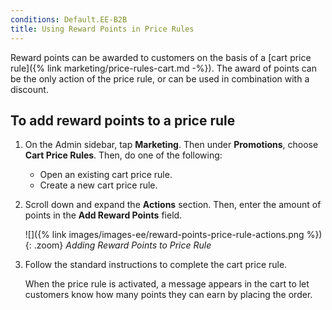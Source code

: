 ```yaml
---
conditions: Default.EE-B2B
title: Using Reward Points in Price Rules
---
```


Reward points can be awarded to customers on the basis of a [cart price rule]({% link marketing/price-rules-cart.md -%}). The award of points can be the only action of the price rule, or can be used in combination with a discount.

## To add reward points to a price rule

1. On the Admin sidebar, tap **Marketing**. Then under **Promotions**, choose **Cart Price Rules**. Then, do one of the following:

    * Open an existing cart price rule.
    * Create a new cart price rule.

1. Scroll down and expand the **Actions** section. Then, enter the amount of points in the **Add Reward Points** field.

    ![]({% link images/images-ee/reward-points-price-rule-actions.png %}){: .zoom}
    *Adding Reward Points to Price Rule*

1. Follow the standard instructions to complete the cart price rule.

   When the price rule is activated, a message appears in the cart to let customers know how many points they can earn by placing the order.
